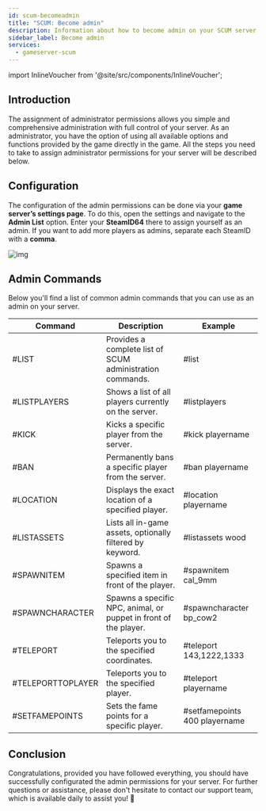 ```yaml
---
id: scum-becomeadmin
title: "SCUM: Become admin"
description: Information about how to become admin on your SCUM server from ZAP-Hosting - ZAP-Hosting.com Documentation
sidebar_label: Become admin
services:
  - gameserver-scum
---
```


import InlineVoucher from '@site/src/components/InlineVoucher';


## Introduction
The assignment of administrator permissions allows you simple and comprehensive administration with full control of your server. As an administrator, you have the option of using all available options and functions provided by the game directly in the game. All the steps you need to take to assign administrator permissions for your server will be described below.

<InlineVoucher />



## Configuration

The configuration of the admin permissions can be done via your **game server’s settings page**. To do this, open the settings and navigate to the **Admin List** option. Enter your **SteamID64** there to assign yourself as an admin.  If you want to add more players as admins, separate each SteamID with a **comma**.

![img](https://screensaver01.zap-hosting.com/index.php/s/AiMDoy5mdEHjnj3/download)



## Admin Commands

Below you'll find a list of common admin commands that you can use as an admin on your server.

| Command           | Description                                                  | Example                       |
| ----------------- | ------------------------------------------------------------ | ----------------------------- |
| #LIST             | Provides a complete list of SCUM administration commands.    | #list                         |
| #LISTPLAYERS      | Shows a list of all players currently on the server.         | #listplayers                  |
| #KICK             | Kicks a specific player from the server.                     | #kick playername              |
| #BAN              | Permanently bans a specific player from the server.          | #ban playername               |
| #LOCATION         | Displays the exact location of a specified player.           | #location playername          |
| #LISTASSETS       | Lists all in-game assets, optionally filtered by keyword.    | #listassets wood              |
| #SPAWNITEM        | Spawns a specified item in front of the player.              | #spawnitem cal_9mm            |
| #SPAWNCHARACTER   | Spawns a specific NPC, animal, or puppet in front of the player. | #spawncharacter bp_cow2       |
| #TELEPORT         | Teleports you to the specified coordinates.                  | #teleport 143,1222,1333       |
| #TELEPORTTOPLAYER | Teleports you to the specified player.                       | #teleport playername          |
| #SETFAMEPOINTS    | Sets the fame points for a specific player.                  | #setfamepoints 400 playername |





## Conclusion

Congratulations, provided you have followed everything, you should have successfully configurated the admin permissions for your server. For further questions or assistance, please don't hesitate to contact our support team, which is available daily to assist you! 🙂

<InlineVoucher />
